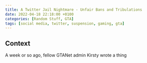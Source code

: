 ```yaml
---
title: A Twitter Jail Nightmare - Unfair Bans and Tribulations
date: 2022-04-18 22:18:00 +0100
categories: [Random Stuff, GTA]
tags: [social media, twitter, suspension, gaming, gta]
---
```


## Context
A week or so ago, fellow GTANet admin Kirsty wrote a thing
